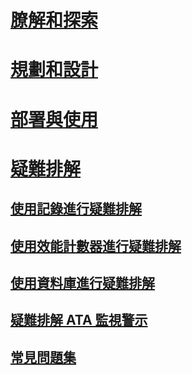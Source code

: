 # [膫解和探索](/advanced-threat-analytics/understand/what-is-ata)
# [規劃和設計](/advanced-threat-analytics/plandesign/ata-capacity-planning)
# [部署與使用](/advanced-threat-analytics/deployuse/install-ata)
# [疑難排解](troubleshooting-ata-using-logs.md)
## [使用記錄進行疑難排解](troubleshooting-ata-using-logs.md)
## [使用效能計數器進行疑難排解](troubleshooting-ata-using-perf-counters.md)
## [使用資料庫進行疑難排解](troubleshooting-ata-using-ata-database.md)
## [疑難排解 ATA 監視警示](troubleshooting-ata-monitoring-alerts.md)
## [常見問題集](ata-technical-faq.md)


<!--HONumber=Mar16_HO4-->


